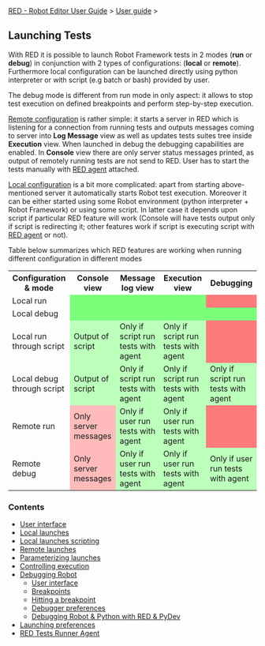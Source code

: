 <html>
<head>
<link href="PLUGINS_ROOT/org.robotframework.ide.eclipse.main.plugin.doc.user/help/style.css" rel="stylesheet" type="text/css"/>
</head>
<body>
<a href="../../../help/index.html">RED - Robot Editor User Guide</a> &gt; <a href="../../../help/user_guide/user_guide.html">User guide</a> &gt; 
	<h2>Launching Tests</h2>
<p>With RED it is possible to launch Robot Framework tests in 2 modes (<b>run</b> or <b>debug</b>)
	in conjunction with 2 types of configurations: (<b>local</b> or <b>remote</b>). Furthermore local 
	configuration can be launched directly using python interpreter or with script (e.g batch or bash)
	provided by user.
	</p>
<p>The debug mode is different from run mode in only aspect: it allows to stop test execution on defined
	breakpoints and perform step-by-step execution.
	</p>
<p><a href="launching/remote_launch.html">Remote configuration</a> is rather simple: it starts a server 
	in RED which is listening for a connection from running tests and outputs messages coming to server
	into <b>Log Message</b> view as well as updates tests suites tree inside <b>Execution</b> view. When launched
	in debug the debugging capabilities are enabled. In <b>Console</b> view there are only server status messages
	printed, as output of remotely running tests are not send to RED. User has to start the tests manually
	with <a href="launching/red_agent.html">RED agent</a> attached.
	</p>
<p><a href="launching/local_launch.html">Local configuration</a> is a bit more complicated: apart from
	starting above-mentioned server it automatically starts Robot test execution. Moreover it can be either started 
	using some Robot environment (python interpreter + Robot Framework) or using some script. In latter case
	it depends upon script if particular RED feature will work (Console will have tests output only if 
	script is redirecting it; other features work if script is executing script with 
	<a href="launching/red_agent.html">RED agent</a> or not).
	</p>
<p>Table below summarizes which RED features are working when running different configuration 
	in different modes
	</p>
<table>
<tr>
<th>Configuration &amp; mode</th>
<th>Console view</th>
<th>Message log view</th>
<th>Execution view</th>
<th>Debugging</th>
</tr>
<tr>
<td>Local run</td>
<td style="background-color:#7bff7b"></td>
<td style="background-color:#7bff7b"></td>
<td style="background-color:#7bff7b"></td>
<td style="background-color:#ff7b7b"></td>
</tr>
<tr>
<td>Local debug</td>
<td style="background-color:#7bff7b"></td>
<td style="background-color:#7bff7b"></td>
<td style="background-color:#7bff7b"></td>
<td style="background-color:#7bff7b"></td>
</tr>
<tr>
<td>Local run through script</td>
<td style="background-color:#bbffbb">Output of script</td>
<td style="background-color:#bbffbb">Only if script run tests with agent</td>
<td style="background-color:#bbffbb">Only if script run tests with agent</td>
<td style="background-color:#ff7b7b"></td>
</tr>
<tr>
<td>Local debug through script</td>
<td style="background-color:#bbffbb">Output of script</td>
<td style="background-color:#bbffbb">Only if script run tests with agent</td>
<td style="background-color:#bbffbb">Only if script run tests with agent</td>
<td style="background-color:#bbffbb">Only if script run tests with agent</td>
</tr>
<tr>
<td>Remote run</td>
<td style="background-color:#ffbbbb">Only server messages</td>
<td style="background-color:#bbffbb">Only if user run tests with agent</td>
<td style="background-color:#bbffbb">Only if user run tests with agent</td>
<td style="background-color:#ff7b7b"></td>
</tr>
<tr>
<td>Remote debug</td>
<td style="background-color:#ffbbbb">Only server messages</td>
<td style="background-color:#bbffbb">Only if user run tests with agent</td>
<td style="background-color:#bbffbb">Only if user run tests with agent</td>
<td style="background-color:#bbffbb">Only if user run tests with agent</td>
</tr>
</table>
<h3>Contents</h3>
<ul>
<li><a href="../../../help/user_guide/launching/ui_elements.html">User interface</a>
</li>
<li><a href="../../../help/user_guide/launching/local_launch.html">Local launches</a>
</li>
<li><a href="../../../help/user_guide/launching/local_launch_scripting.html">Local launches scripting</a>
</li>
<li><a href="../../../help/user_guide/launching/remote_launch.html">Remote launches</a>
</li>
<li><a href="../../../help/user_guide/launching/string_substitution.html">Parameterizing launches</a>
</li>
<li><a href="../../../help/user_guide/launching/exec_control.html">Controlling execution</a>
</li>
<li><a href="../../../help/user_guide/launching/debug.html">Debugging Robot</a>
<ul>
<li><a href="../../../help/user_guide/launching/debug/ui_elements.html">User interface</a>
</li>
<li><a href="../../../help/user_guide/launching/debug/breakpoints.html">Breakpoints</a>
</li>
<li><a href="../../../help/user_guide/launching/debug/hitting_a_breakpoint.html">Hitting a breakpoint</a>
</li>
<li><a href="../../../help/user_guide/launching/debug/preferences.html">Debugger preferences</a>
</li>
<li><a href="../../../help/user_guide/launching/debug/robot_python_debug.html">Debugging Robot &amp; Python with RED &amp; PyDev</a>
</li>
</ul></li>
<li><a href="../../../help/user_guide/launching/launch_prefs.html">Launching preferences</a>
</li>
<li><a href="../../../help/user_guide/launching/red_agent.html">RED Tests Runner Agent</a>
</li>
</ul>
</body>
</html>
